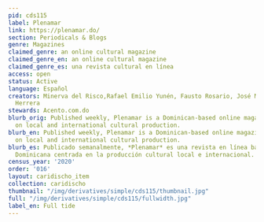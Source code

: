 ```yaml
---
pid: cds115
label: Plenamar
link: https://plenamar.do/
section: Periodicals & Blogs
genre: Magazines
claimed_genre: an online cultural magazine
claimed_genre_en: an online cultural magazine
claimed_genre_es: una revista cultural en línea
access: open
status: Active
language: Español
creators: Minerva del Risco,Rafael Emilio Yunén, Fausto Rosario, José Mármol and Jochy
  Herrera
stewards: Acento.com.do
blurb_orig: Published weekly, Plenamar is a Dominican-based online magazine focused
  on local and international cultural production.
blurb_en: Published weekly, Plenamar is a Dominican-based online magazine focused
  on local and international cultural production.
blurb_es: Publicado semanalmente, *Plenamar* es una revista en línea basada en República
  Dominicana centrada en la producción cultural local e internacional.
census_year: '2020'
order: '016'
layout: caridischo_item
collection: caridischo
thumbnail: "/img/derivatives/simple/cds115/thumbnail.jpg"
full: "/img/derivatives/simple/cds115/fullwidth.jpg"
label_en: Full tide
---
```


